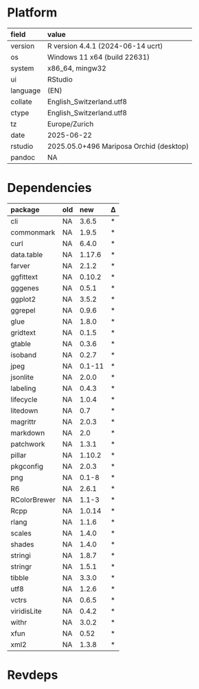 # Platform

|field    |value                                   |
|:--------|:---------------------------------------|
|version  |R version 4.4.1 (2024-06-14 ucrt)       |
|os       |Windows 11 x64 (build 22631)            |
|system   |x86_64, mingw32                         |
|ui       |RStudio                                 |
|language |(EN)                                    |
|collate  |English_Switzerland.utf8                |
|ctype    |English_Switzerland.utf8                |
|tz       |Europe/Zurich                           |
|date     |2025-06-22                              |
|rstudio  |2025.05.0+496 Mariposa Orchid (desktop) |
|pandoc   |NA                                      |

# Dependencies

|package      |old |new    |Δ  |
|:------------|:---|:------|:--|
|cli          |NA  |3.6.5  |*  |
|commonmark   |NA  |1.9.5  |*  |
|curl         |NA  |6.4.0  |*  |
|data.table   |NA  |1.17.6 |*  |
|farver       |NA  |2.1.2  |*  |
|ggfittext    |NA  |0.10.2 |*  |
|gggenes      |NA  |0.5.1  |*  |
|ggplot2      |NA  |3.5.2  |*  |
|ggrepel      |NA  |0.9.6  |*  |
|glue         |NA  |1.8.0  |*  |
|gridtext     |NA  |0.1.5  |*  |
|gtable       |NA  |0.3.6  |*  |
|isoband      |NA  |0.2.7  |*  |
|jpeg         |NA  |0.1-11 |*  |
|jsonlite     |NA  |2.0.0  |*  |
|labeling     |NA  |0.4.3  |*  |
|lifecycle    |NA  |1.0.4  |*  |
|litedown     |NA  |0.7    |*  |
|magrittr     |NA  |2.0.3  |*  |
|markdown     |NA  |2.0    |*  |
|patchwork    |NA  |1.3.1  |*  |
|pillar       |NA  |1.10.2 |*  |
|pkgconfig    |NA  |2.0.3  |*  |
|png          |NA  |0.1-8  |*  |
|R6           |NA  |2.6.1  |*  |
|RColorBrewer |NA  |1.1-3  |*  |
|Rcpp         |NA  |1.0.14 |*  |
|rlang        |NA  |1.1.6  |*  |
|scales       |NA  |1.4.0  |*  |
|shades       |NA  |1.4.0  |*  |
|stringi      |NA  |1.8.7  |*  |
|stringr      |NA  |1.5.1  |*  |
|tibble       |NA  |3.3.0  |*  |
|utf8         |NA  |1.2.6  |*  |
|vctrs        |NA  |0.6.5  |*  |
|viridisLite  |NA  |0.4.2  |*  |
|withr        |NA  |3.0.2  |*  |
|xfun         |NA  |0.52   |*  |
|xml2         |NA  |1.3.8  |*  |

# Revdeps

